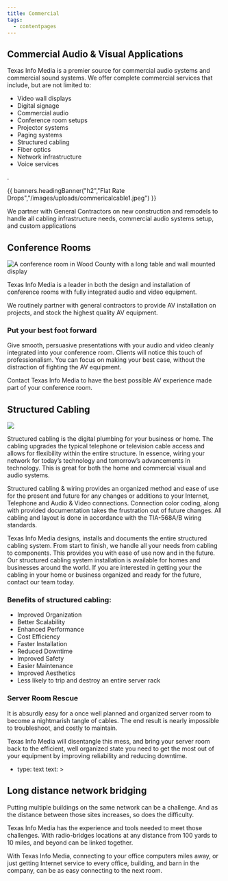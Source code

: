```yaml
---
title: Commercial
tags:
  - contentpages
---
```

## Commercial Audio & Visual Applications

Texas Info Media is a premier source for commercial audio systems and commercial sound systems. We offer complete commercial services that include, but are not limited to:

* Video wall displays
* Digital signage
* Commercial audio
* Conference room setups
* Projector systems
* Paging systems
* Structured cabling
* Fiber optics
* Network infrastructure
* Voice services

.

{{ banners.headingBanner("h2","Flat Rate Drops","/images/uploads/commericalcable1.jpeg") }}

We partner with General Contractors on new construction and remodels to handle all cabling infrastructure needs, commercial audio systems setup, and custom applications

## Conference Rooms

![A conference room in Wood County with a long table and wall mounted display](/images/uploads/woodcounty.jpg)

Texas Info Media is a leader in both the design and installation of conference rooms with fully integrated audio and video equipment.

We routinely partner with general contractors to provide AV installation on projects, and stock the highest quality AV equipment.

### Put your best foot forward

Give smooth, persuasive presentations with your audio and video cleanly integrated into your conference room. Clients will notice this touch of professionalism. You can focus on making your best case, without the distraction of fighting the AV equipment.

Contact Texas Info Media to have the best possible AV experience made part of your conference room.

## Structured Cabling

![](/images/uploads/tidycables.jpg)

Structured cabling is the digital plumbing for your business or home. The cabling upgrades the typical telephone or television cable access and allows for flexibility within the entire structure. In essence, wiring your network for today’s technology and tomorrow’s advancements in technology. This is great for both the home and commercial visual and audio systems.

Structured cabling & wiring provides an organized method and ease of use for the present and future for any changes or additions to your Internet, Telephone and Audio & Video connections. Connection color coding, along with provided documentation takes the frustration out of future changes. All cabling and layout is done in accordance with the TIA-568A/B wiring standards.

Texas Info Media designs, installs and documents the entire structured cabling system. From start to finish, we handle all your needs from cabling to components. This provides you with ease of use now and in the future. Our structured cabling system installation is available for homes and businesses around the world. If you are interested in getting your the cabling in your home or business organized and ready for the future, contact our team today.

### Benefits of structured cabling:

* Improved Organization
* Better Scalability
* Enhanced Performance
* Cost Efficiency
* Faster Installation
* Reduced Downtime
* Improved Safety
* Easier Maintenance
* Improved Aesthetics
* Less likely to trip and destroy an entire server rack

### Server Room Rescue

It is absurdly easy for a once well planned and organized server room to become a nightmarish tangle of cables. The end result is nearly impossible to troubleshoot, and costly to maintain.

Texas Info Media will disentangle this mess, and bring your server room back to the efficient, well organized state you need to get the most out of your equipment by improving reliability and reducing downtime.

* type: text
  text: >

## Long distance network bridging

Putting multiple buildings on the same network can be a challenge. And as the distance between those sites increases, so does the difficulty.

Texas Info Media has the experience and tools needed to meet those challenges. With radio-bridges locations at any distance from 100 yards to 10 miles, and beyond can be linked together.

With Texas Info Media, connecting to your office computers miles away, or just getting Internet service to every office, building, and barn in the company, can be as easy connecting to the next room.
